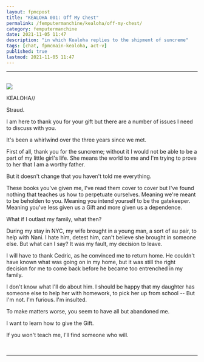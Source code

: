 ```yaml
---
layout: fpmcpost
title: "KEALOHA 001: Off My Chest"
permalink: /femputermanchine/kealoha/off-my-chest/
category: femputermanchine
date: 2021-11-05 11:47
description: "in which Kealoha replies to the shipment of suncreme"
tags: [chat, fpmcmain-kealoha, act-v]
published: true
lastmod: 2021-11-05 11:47
---
```

[//]: # ( 11/05/21  -added)

*****
<br>
<div class="chat-box">
<img src="{{ site.url }}/assets/tb/kealoha-converses.jpg" class="chat-portrait" />
<p class="ppl-sez">KEALOHA//</p>
<p class="ppl-sez">Straud.</p>
<p class="ppl-sez">I am here to thank you for your gift but there are a number of issues I need to discuss with you.</p>
<p class="ppl-sez">It's been a whirlwind over the three years since we met.</p>
<p class="ppl-sez">First of all, thank you for the suncreme; without it I would not be able to be a part of my little girl's life. She means the world to me and I'm trying to prove to her that I am a worthy father.</p>
<p class="ppl-sez">But it doesn't change that you haven't told me everything.</p>
<p class="ppl-sez">These books you've given me, I've read them cover to cover but I've found nothing that teaches us how to perpetuate ourselves. Meaning we're meant to be beholden to you. Meaning you intend yourself to be the gatekeeper. Meaning you've less given us a Gift and more given us a dependence.</p>
<p class="ppl-sez">What if I outlast my family, what then?</p>
<p class="ppl-sez">During my stay in NYC, my wife brought in a young man, a sort of au pair, to help with Nani. I hate him, detest him, can't believe she brought in someone else. But what can I say? It was my fault, my decision to leave.</p>
<p class="ppl-sez">I will have to thank Cedric, as he convinced me to return home. He couldn't have known what was going on in my home, but it was still the right decision for me to come back before he became too entrenched in my family.</p>
<p class="ppl-sez">I don't know what I'll do about him. I should be happy that my daughter has someone else to help her with homework, to pick her up from school -- But I'm not. I'm furious. I'm insulted.</p>
<p class="ppl-sez">To make matters worse, you seem to have all but abandoned me.</p>
<p class="ppl-sez">I want to learn how to give the Gift.</p>
<p class="ppl-sez">If you won't teach me, I'll find someone who will.</p>
</div>
<br>

*****

